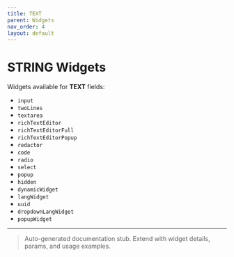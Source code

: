 ```yaml
---
title: TEXT
parent: Widgets
nav_order: 4
layout: default
---
```


# STRING Widgets

Widgets available for **TEXT** fields:

- `input`
- `twoLines`
- `textarea`
- `richTextEditor`
- `richTextEditorFull`
- `richTextEditorPopup`
- `redactor`
- `code`
- `radio`
- `select`
- `popup`
- `hidden`
- `dynamicWidget`
- `langWidget`
- `uuid`
- `dropdownLangWidget`
- `popupWidget`

---

> Auto-generated documentation stub. Extend with widget details, params, and usage examples.
